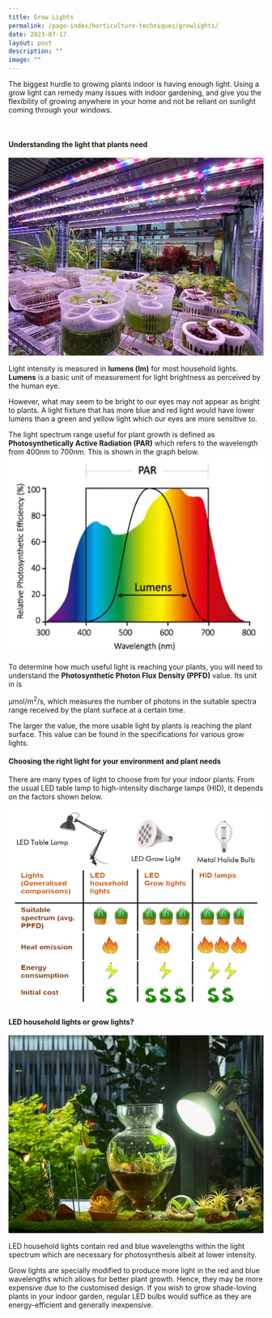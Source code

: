```yaml
---
title: Grow Lights
permalink: /page-index/horticulture-techniques/growlights/
date: 2023-07-17
layout: post
description: ""
image: ""
---
```

<section>
<p>The biggest hurdle to growing plants indoor is having enough light. Using a grow light can remedy many issues with indoor gardening, and give you the flexibility of growing anywhere in your home and not be reliant on sunlight coming through your windows. </p>
</section>
<br>

<section>
<h4>Understanding the light that plants need</h4>
	<img style="height:390px; width:520px" src="/images/Hardscapes/Growlight_JacChua%20(2).jpg">
<p>Light intensity is measured in <b>lumens (lm)</b> for most household lights. <b>Lumens</b> is a basic unit of measurement for light brightness as perceived by the human eye.</p>
<p>However, what may seem to be bright to our eyes may not appear as bright to plants. A light fixture that has more blue and red light would have lower lumens than a green and yellow light which our eyes are more sensitive to.</p>  
<p>The light spectrum range useful for plant growth is defined as <b>Photosynthetically Active Radiation (PAR)</b> which refers to the wavelength from 400nm to 700nm. This is shown in the graph below.
	<img style="height:390px; width:520px" src="/images/Horti%20techniques/grow%20lights%20wavelength.png">
</p><p>To determine how much useful light is reaching your plants, you will need to understand the <b>Photosynthetic Photon Flux Density (PPFD)</b> value. Its unit in is </p><p>µmol/m<sup>2</sup>/s, which measures the number of photons in the suitable spectra range received by the plant surface at a certain time.</p>
<p>The larger the value, the more usable light by plants is reaching the plant surface. This value can be found in the specifications for various grow lights.</p>
</section>

<section>
<h4>Choosing the right light for your environment and plant needs</h4>
<p>There are many types of light to choose from for your indoor plants. From the usual LED table lamp to high-intensity discharge lamps (HID), it depends on the factors shown below.</p>
	<img style="height:390px; width:520px" src="/images/Horti%20techniques/grow%20lights%20table.png">
</section>

<section>
<h4>LED household lights or grow lights?</h4>
		<img style="height:390px; width:520px" src="/images/Hardscapes/Growlight_JacChua%20(1).jpg">
<p>LED household lights contain red and blue wavelengths within the light spectrum which are necessary for photosynthesis albeit at lower intensity.
</p><p>Grow lights are specially modified to produce more light in the red and blue wavelengths which allows for better plant growth. Hence, they may be more expensive due to the customised design. If you wish to grow shade-loving plants in your indoor garden, regular LED bulbs would suffice as they are energy-efficient and generally inexpensive.</p>
</section>